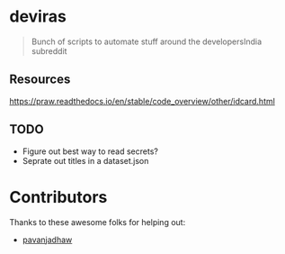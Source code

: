 # deviras

> Bunch of scripts to automate stuff around the developersIndia subreddit



## Resources

https://praw.readthedocs.io/en/stable/code_overview/other/idcard.html


## TODO
- Figure out best way to read secrets?
- Seprate out titles in a dataset.json


# Contributors

Thanks to these awesome folks for helping out:

- [pavanjadhaw](https://github.com/pavanjadhaw)